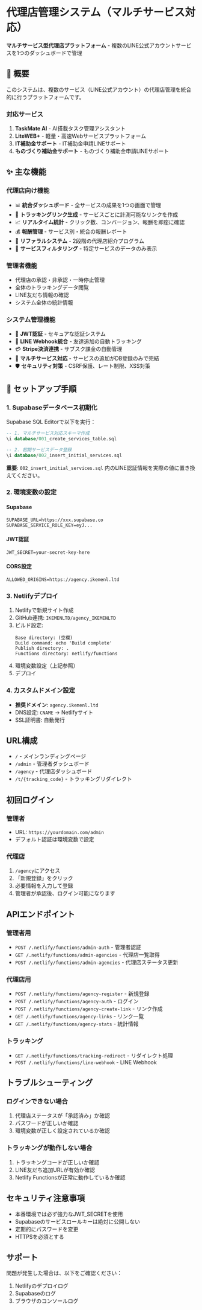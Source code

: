 # 代理店管理システム（マルチサービス対応）

**マルチサービス型代理店プラットフォーム** - 複数のLINE公式アカウントサービスを1つのダッシュボードで管理

## 🎯 概要

このシステムは、複数のサービス（LINE公式アカウント）の代理店管理を統合的に行うプラットフォームです。

### 対応サービス

1. **TaskMate AI** - AI搭載タスク管理アシスタント
2. **LiteWEB+** - 軽量・高速Webサービスプラットフォーム
3. **IT補助金サポート** - IT補助金申請LINEサポート
4. **ものづくり補助金サポート** - ものづくり補助金申請LINEサポート

## ✨ 主な機能

### 代理店向け機能
- 📊 **統合ダッシュボード** - 全サービスの成果を1つの画面で管理
- 🔗 **トラッキングリンク生成** - サービスごとに計測可能なリンクを作成
- 📈 **リアルタイム統計** - クリック数、コンバージョン、報酬を即座に確認
- 💰 **報酬管理** - サービス別・統合の報酬レポート
- 👥 **リファラルシステム** - 2段階の代理店紹介プログラム
- 🎯 **サービスフィルタリング** - 特定サービスのデータのみ表示

### 管理者機能
- 代理店の承認・非承認・一時停止管理
- 全体のトラッキングデータ閲覧
- LINE友だち情報の確認
- システム全体の統計情報

### システム管理機能
- 🔐 **JWT認証** - セキュアな認証システム
- 📱 **LINE Webhook統合** - 友達追加の自動トラッキング
- 💳 **Stripe決済連携** - サブスク課金の自動管理
- 🔄 **マルチサービス対応** - サービスの追加がDB登録のみで完結
- 🛡️ **セキュリティ対策** - CSRF保護、レート制限、XSS対策

## 🚀 セットアップ手順

### 1. Supabaseデータベース初期化

Supabase SQL Editorで以下を実行：

```sql
-- 1. マルチサービス対応スキーマ作成
\i database/001_create_services_table.sql

-- 2. 初期サービスデータ登録
\i database/002_insert_initial_services.sql
```

**重要**: `002_insert_initial_services.sql` 内のLINE認証情報を実際の値に置き換えてください。

### 2. 環境変数の設定

#### Supabase
```
SUPABASE_URL=https://xxx.supabase.co
SUPABASE_SERVICE_ROLE_KEY=eyJ...
```

#### JWT認証
```
JWT_SECRET=your-secret-key-here
```

#### CORS設定
```
ALLOWED_ORIGINS=https://agency.ikemenl.ltd
```

### 3. Netlifyデプロイ

1. Netlifyで新規サイト作成
2. GitHub連携: `IKEMENLTD/agency_IKEMENLTD`
3. ビルド設定:
   ```
   Base directory: (空欄)
   Build command: echo 'Build complete'
   Publish directory: .
   Functions directory: netlify/functions
   ```
4. 環境変数設定（上記参照）
5. デプロイ

### 4. カスタムドメイン設定

- **推奨ドメイン**: `agency.ikemenl.ltd`
- DNS設定: `CNAME` → Netlifyサイト
- SSL証明書: 自動発行

## URL構成

- `/` - メインランディングページ
- `/admin` - 管理者ダッシュボード
- `/agency` - 代理店ダッシュボード
- `/t/{tracking_code}` - トラッキングリダイレクト

## 初回ログイン

### 管理者
- URL: `https://yourdomain.com/admin`
- デフォルト認証は環境変数で設定

### 代理店
1. `/agency`にアクセス
2. 「新規登録」をクリック
3. 必要情報を入力して登録
4. 管理者が承認後、ログイン可能になります

## APIエンドポイント

### 管理者用
- `POST /.netlify/functions/admin-auth` - 管理者認証
- `GET /.netlify/functions/admin-agencies` - 代理店一覧取得
- `POST /.netlify/functions/admin-agencies` - 代理店ステータス更新

### 代理店用
- `POST /.netlify/functions/agency-register` - 新規登録
- `POST /.netlify/functions/agency-auth` - ログイン
- `POST /.netlify/functions/agency-create-link` - リンク作成
- `GET /.netlify/functions/agency-links` - リンク一覧
- `GET /.netlify/functions/agency-stats` - 統計情報

### トラッキング
- `GET /.netlify/functions/tracking-redirect` - リダイレクト処理
- `POST /.netlify/functions/line-webhook` - LINE Webhook

## トラブルシューティング

### ログインできない場合
1. 代理店ステータスが「承認済み」か確認
2. パスワードが正しいか確認
3. 環境変数が正しく設定されているか確認

### トラッキングが動作しない場合
1. トラッキングコードが正しいか確認
2. LINE友だち追加URLが有効か確認
3. Netlify Functionsが正常に動作しているか確認

## セキュリティ注意事項

- 本番環境では必ず強力なJWT_SECRETを使用
- Supabaseのサービスロールキーは絶対に公開しない
- 定期的にパスワードを変更
- HTTPSを必須とする

## サポート

問題が発生した場合は、以下をご確認ください：
1. Netlifyのデプロイログ
2. Supabaseのログ
3. ブラウザのコンソールログ